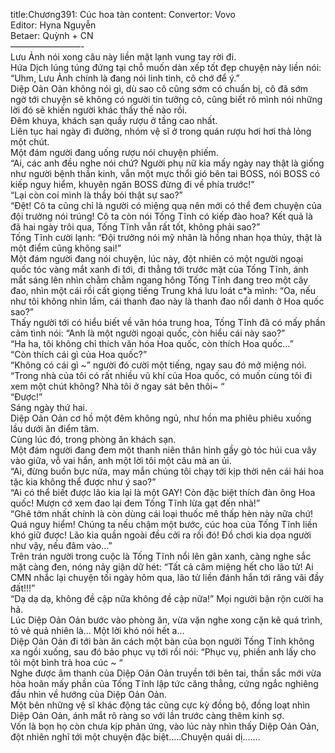 title:Chương391: Cúc hoa tàn
content:
Convertor: Vovo<br>Editor: Hyna Nguyễn<br>Betaer: Quỳnh + CN<br>————————-<br>Lưu Ảnh nói xong câu này liền mặt lạnh vung tay rời đi.<br>Hứa Dịch lúng túng đứng tại chỗ muốn dàn xếp tốt đẹp chuyện này liền nói: “Uhm, Lưu Ảnh chính là đang nói linh tinh, cô chớ để ý.”<br>Diệp Oản Oản không nói gì, dù sao cô cũng sớm có chuẩn bị, cô đã sớm ngờ tới chuyện sẽ không có người tin tưởng cô, cũng biết rõ mình nói những lời đó sẽ khiến người khác thấy thế nào rồi.<br>Đêm khuya, khách sạn quầy rượu ở tầng cao nhất.<br>Liên tục hai ngày đi đường, nhóm vệ sĩ ở trong quán rượu hơi hơi thả lỏng một chút.<br>Một đám người đang uống rượu nói chuyện phiếm.<br>“Ai, các anh đều nghe nói chứ? Người phụ nữ kia mấy ngày nay thật là giống như người bệnh thần kinh, vẫn một mực thổi gió bên tai BOSS, nói BOSS có kiếp nguy hiểm, khuyên ngăn BOSS đừng đi về phía trước!”<br>“Lại còn coi mình là thầy bói thật sự sao?”<br>“Đệt! Cô ta cũng chỉ là người có miệng quạ nên mới có thể đem chuyện của đội trưởng nói trúng! Cô ta còn nói Tống Tĩnh có kiếp đào hoa? Kết quả là đã hai ngày trôi qua, Tống Tĩnh vẫn rất tốt, không phải sao?”<br>Tống Tĩnh cười lạnh: “Đội trưởng nói mỹ nhân là hồng nhan họa thủy, thật là một điểm cũng không sai!”<br>Một đám người đang nói chuyện, lúc này, đột nhiên có một người ngoại quốc tóc vàng mắt xanh đi tới, đi thẳng tới trước mặt của Tống Tĩnh, ánh mắt sáng lên nhìn chằm chằm ngang hông Tống Tĩnh đang treo một cây đao, nhìn một cái rồi cất giọng tiếng Trung khá lưu loát c*̉a mình: “Oa, nếu như tôi không nhìn lầm, cái thanh đao này là thanh đao nổi danh ở Hoa quốc sao?”<br>Thấy người tới có hiểu biết về văn hóa trung hoa, Tống Tĩnh đã có mấy phần cảm tình nói: “Anh là một người ngoại quốc, còn hiểu cái này sao?”<br>“Ha ha, tôi không chỉ thích văn hóa Hoa quốc, còn thích Hoa quốc…”<br>“Còn thích cái gì của Hoa quốc?”<br>“Không có cái gì ~” người đó cười một tiếng, ngay sau đó mở miệng nói.<br>“Trong nhà của tôi có rất nhiều vũ khí của Hoa quốc, có muốn cùng tôi đi xem một chút không? Nhà tôi ở ngay sát bên thôi~ “<br>“Được!”<br>Sáng ngày thứ hai.<br>Diệp Oản Oản cơ hồ một đêm không ngủ, như hồn ma phiêu phiêu xuống lầu dưới ăn điểm tâm.<br>Cùng lúc đó, trong phòng ăn khách sạn.<br>Một đám người đang đem một thanh niên thân hình gầy gò tóc húi cua vây vào giữa, vỗ vai hắn, anh một lời tôi một câu mà an ủi.<br>“Ai, đừng buồn bực nửa, may mắn chúng tôi chạy tới kịp thời nên cái hái hoa tặc kia không thể được như ý sao?”<br>“Ai có thể biết được lão kia lại là một GAY! Còn đặc biệt thích đàn ông Hoa quốc! Mượn cớ xem đao lại đem Tống Tĩnh lừa gạt đến nhà!”<br>“Ghê tởm nhất chính là còn dùng cái loại thuốc mê thấp hèn này nữa chứ! Quá nguy hiểm! Chúng ta nếu chậm một bước, cúc hoa của Tống Tĩnh liền khó giữ được! Lão kia quần ngoài đều cởi ra rồi đó! Đồ chơi kia dọa người như vậy, nếu đâm vào…”<br>Trên trán người trong cuộc là Tống Tĩnh nổi lên gân xanh, càng nghe sắc mặt càng đen, nóng nảy giận dữ hét: “Tất cả câm miệng hết cho lão tử! Ai CMN nhắc lại chuyện tối ngày hôm qua, lão tử liền đánh hắn tới răng vãi đầy đất!!!”<br>“Dạ dạ dạ, không đề cập nữa không đề cập nữa!” Mọi người bận rộn cười ha hả.<br>Lúc Diệp Oản Oản bước vào phòng ăn, vừa vặn nghe xong cặn kẽ quá trình, tỏ vẻ quả nhiên là… Một lời khó nói hết a…<br>Diệp Oản Oản đi tới bàn ăn cách một bàn của bọn người Tống Tĩnh không xa ngồi xuống, sau đó bảo phục vụ tới rồi nói: “Phục vụ, phiền anh lấy cho tôi một bình trà hoa cúc ~ “<br>Nghe được âm thanh của Diệp Oản Oản truyền tới bên tai, thần sắc mới vừa hòa hoãn mấy phần của Tống Tĩnh lập tức căng thẳng, cứng ngắc nghiêng đầu nhìn về hướng của Diệp Oản Oản.<br>Một bên những vệ sĩ khác động tác cũng cực kỳ đồng bộ, đồng loạt nhìn Diệp Oản Oản, ánh mắt rõ ràng so với lần trước càng thêm kinh sợ.<br>Vốn là bọn họ còn chưa kịp phản ứng, vào lúc này nhìn thấy Diệp Oản Oản, đột nhiên nghĩ tới một chuyện đặc biệt…..Chuyện quái dị…….